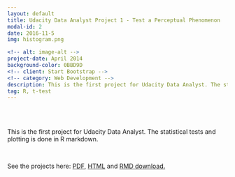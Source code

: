 ```yaml
---
layout: default
title: Udacity Data Analyst Project 1 - Test a Perceptual Phenomenon
modal-id: 2
date: 2016-11-5
img: histogram.png

<!-- alt: image-alt -->
project-date: April 2014
background-color: 0BBD9D
<!-- client: Start Bootstrap -->
<!-- category: Web Development -->
description: This is the first project for Udacity Data Analyst. The statistical tests and plotting is done in R markdown.
tag: R, t-test
---
```


<div class="row" style="text-align: left;">
    <br>
    <br>
    <p style="size: 2em;">This is the first project for Udacity Data Analyst. The statistical tests and plotting is done in R markdown.</p>
    <br>
    <p style="size: 2em;">See the projects here: <a href="img/udacity/p1/P1_Test_a_Perceptual_Phenomenon.pdf" target="_blank">PDF</a>, <a href="img/udacity/p1/P1_Test_a_Perceptual_Phenomenon.html" target="_blank">HTML</a> and <a href="img/udacity/p1/P1 Test a Perceptual Phenomenon.Rmd" target="_blank">RMD download.</a></p>
    <br>
    <br>
    <br>
</div>
